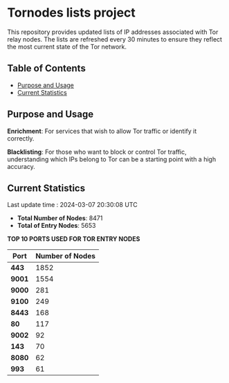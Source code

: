 # Tornodes lists project

This repository provides updated lists of IP addresses associated with Tor relay nodes. The lists are refreshed every 30 minutes to ensure they reflect the most current state of the Tor network.

## Table of Contents

- [Purpose and Usage](#purpose-and-usage)
- [Current Statistics](#current-statistics)


## Purpose and Usage

**Enrichment**: For services that wish to allow Tor traffic or identify it correctly.

**Blacklisting**: For those who want to block or control Tor traffic, understanding which IPs belong to Tor can be a starting point with a high accuracy.

## Current Statistics

Last update time : 2024-03-07 20:30:08 UTC

- **Total Number of Nodes**: 8471
- **Total of Entry Nodes**: 5653

**TOP 10 PORTS USED FOR TOR ENTRY NODES**

| **Port** | **Number of Nodes** |
|------|-----------------|
| **443**   | 1852  |
| **9001**   | 1554  |
| **9000**   | 281  |
| **9100**   | 249  |
| **8443**   | 168  |
| **80**   | 117  |
| **9002**   | 92  |
| **143**   | 70  |
| **8080**   | 62  |
| **993**   | 61  |

